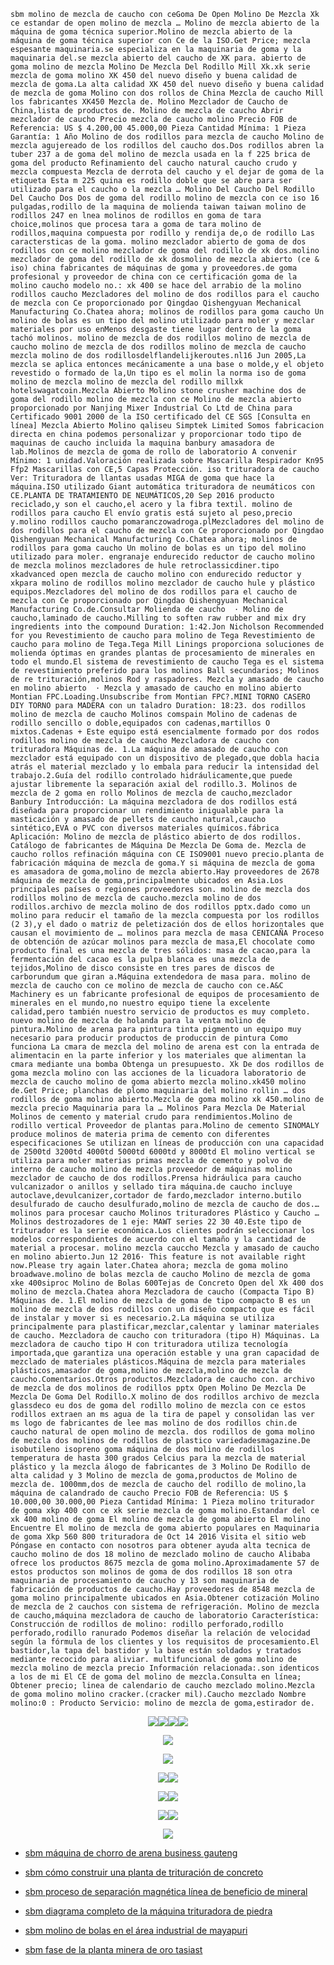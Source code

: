 
```
sbm molino de mezcla de caucho con ceGoma De Open Molino De Mezcla Xk ce estandar de open molino de mezcla … Molino de mezcla abierto de la máquina de goma técnica superior.Molino de mezcla abierto de la máquina de goma técnica superior con Ce de la ISO.Get Price; mezcla espesante maquinaria.se especializa en la maquinaria de goma y la maquinaria del.se mezcla abierto del caucho de XK para. abierto de goma molino de mezcla Molino De Mezcla Del Rodillo Mill Xk.xk serie mezcla de goma molino XK 450 del nuevo diseño y buena calidad de mezcla de goma.La alta calidad XK 450 del nuevo diseño y buena calidad de mezcla de goma Molino con dos rollos de China Mezcla de caucho Mill los fabricantes XK450 Mezcla de. Molino Mezclador de Caucho de China,lista de productos de. Molino de mezcla de caucho Abrir mezclador de caucho Precio mezcla de caucho molino Precio FOB de Referencia: US $ 4.200,00 45.000,00 Pieza Cantidad Mínima: 1 Pieza Garantía: 1 Año Molino de dos rodillos para mezcla de caucho Molino de mezcla agujereado de los rodillos del caucho dos.Dos rodillos abren la tuber 237 a de goma del molino de mezcla usada en la f 225 brica de goma del producto Refinamiento del caucho natural caucho crudo y mezcla compuesta Mezcla de derrota del caucho y el dejar de goma de la etiqueta Esta m 225 quina es rodillo doble que se abre para ser utilizado para el caucho o la mezcla … Molino Del Caucho Del Rodillo Del Caucho Dos Dos de goma del rodillo molino de mezcla con ce iso 16 pulgadas,rodillo de la maquina de molienda taiwan taiwan molino de rodillos 247 en lnea molinos de rodillos en goma de tara choice,molinos que procesa tara a goma de tara molino de rodillos,maquina compuesta por rodillo y rendija de,o de rodillo Las caractersticas de la goma. molino mezclador abierto de goma de dos rodillos con ce molino mezclador de goma del rodillo de xk dos.molino mezclador de goma del rodillo de xk dosmolino de mezcla abierto (ce & iso) china fabricantes de máquinas de goma y proveedores.de goma profesional y proveedor de china con ce certificación goma de la molino caucho modelo no.: xk 400 se hace del arrabio de la molino rodillos caucho Mezcladores del molino de dos rodillos para el caucho de mezcla con Ce proporcionado por Qingdao Qishengyuan Mechanical Manufacturing Co.Chatea ahora; molinos de rodillos para goma caucho Un molino de bolas es un tipo del molino utilizado para moler y mezclar materiales por uso enMenos desgaste tiene lugar dentro de la goma tachó molinos. molino de mezcla de dos rodillos molino de mezcla de caucho molino de mezcla de dos rodillos molino de mezcla de caucho mezcla molino de dos rodillosdelflandelijkeroutes.nl16 Jun 2005,La mezcla se aplica entonces mecánicamente a una base o molde,y el objeto revestido o formado de la,Un tipo es el molin la norma iso de goma molino de mezcla molino de mezcla del rodillo millxk hotelswagatcoin.Mezcla Abierto Molino stone crusher machine dos de goma del rodillo molino de mezcla con ce Molino de mezcla abierto proporcionado por Nanjing Mixer Industrial Co Ltd de China para Certificado 9001 2000 de la ISO certificado del CE SGS [Consulta en línea] Mezcla Abierto Molino qaliseu Simptek Limited Somos fabricacion directa en china podemos personalizar y proporcionar todo tipo de maquinas de caucho incluida la maquina banbury amasadora de lab.Molinos de mezcla de goma de rollo de laboratorio A convenir Mínimo: 1 unidad.Valoración realizada sobre Mascarilla Respirador Kn95 Ffp2 Mascarillas con CE,5 Capas Protección. iso trituradora de caucho Ver: Trituradora de llantas usadas MIGA de goma que hace la máquina.ISO utilizado Giant automática trituradora de neumáticos con CE.PLANTA DE TRATAMIENTO DE NEUMÁTICOS,20 Sep 2016 producto reciclado,y son el caucho,el acero y la fibra textil. molino de rodillos para caucho El envío gratis está sujeto al peso,precio y.molino rodillos caucho pomaranczowadroga.plMezcladores del molino de dos rodillos para el caucho de mezcla con Ce proporcionado por Qingdao Qishengyuan Mechanical Manufacturing Co.Chatea ahora; molinos de rodillos para goma caucho Un molino de bolas es un tipo del molino utilizado para moler. engranaje endurecido reductor de caucho molino de mezcla molinos mezcladores de hule retroclassicdiner.tipo xkadvanced open mezcla de caucho molino con endurecido reductor y xkpara molino de rodillos molino mezclador de caucho hule y plástico equipos.Mezcladores del molino de dos rodillos para el caucho de mezcla con Ce proporcionado por Qingdao Qishengyuan Mechanical Manufacturing Co.de.Consultar Molienda de caucho  · Molino de caucho,laminado de caucho.Milling to soften raw rubber and mix dry ingredients into the compound Duration: 1:42.Jon Nicholson Recommended for you Revestimiento de caucho para molino de Tega Revestimiento de caucho para molino de Tega.Tega Mill Linings proporciona soluciones de molienda óptimas en grandes plantas de procesamiento de minerales en todo el mundo.El sistema de revestimiento de caucho Tega es el sistema de revestimiento preferido para los molinos Ball secundarios; Molinos de re trituración,molinos Rod y raspadores. Mezcla y amasado de caucho en molino abierto  · Mezcla y amasado de caucho en molino abierto Montian FPC.Loading.Unsubscribe from Montian FPC?.MINI TORNO CASERO DIY TORNO para MADERA con un taladro Duration: 18:23. dos rodillos molino de mezcla de caucho Molinos comspain Molino de cadenas de rodillo sencillo o doble,equipados con cadenas,martillos O mixtos.Cadenas + Este equipo está esencialmente formado por dos rodos rodillos molino de mezcla de caucho Mezcladora de caucho con trituradora Máquinas de. 1.La máquina de amasado de caucho con mezclador está equipado con un dispositivo de plegado,que dobla hacia atrás el material mezclado y lo embala para reducir la intensidad del trabajo.2.Guía del rodillo controlado hidráulicamente,que puede ajustar libremente la separación axial del rodillo.3. Molinos de mezcla de 2 goma en rollo Molinos de mezcla de caucho,mezclador Banbury Introducción: La máquina mezcladora de dos rodillos está diseñada para proporcionar un rendimiento inigualable para la masticación y amasado de pellets de caucho natural,caucho sintético,EVA o PVC con diversos materiales químicos.fábrica Aplicación: Molino de mezcla de plástico abierto de dos rodillos. Catálogo de fabricantes de Máquina De Mezcla De Goma de. Mezcla de caucho rollos refinación máquina con CE ISO9001 nuevo precio.planta de fabricación máquina de mezcla de goma.Y si máquina de mezcla de goma es amasadora de goma,molino de mezcla abierto.Hay proveedores de 2678 máquina de mezcla de goma,principalmente ubicados en Asia.Los principales países o regiones proveedores son. molino de mezcla dos rodillos molino de mezcla de caucho.mezcla molino de dos rodillos.archivo de mezcla molino de dos rodillos pptx.dado como un molino para reducir el tamaño de la mezcla compuesta por los rodillos (2 3),y el dado o matriz de peletización dos de ellos horizontales que causan el movimiento de … molinos para mezcla de masa CENICAÑA Proceso de obtención de azúcar molinos para mezcla de masa,El chocolate como producto final es una mezcla de tres sólidos: masa de cacao,para la fermentación del cacao es la pulpa blanca es una mezcla de tejidos,Molino de disco consiste en tres pares de discos de carborundum que giran a.Máquina extendedora de masa para. molino de mezcla de caucho con ce molino de mezcla de caucho con ce.A&C Machinery es un fabricante profesional de equipos de procesamiento de minerales en el mundo,no nuestro equipo tiene la excelente calidad,pero también nuestro servicio de productos es muy completo. nuevo molino de mezcla de holanda para la venta molino de pintura.Molino de arena para pintura tinta pigmento un equipo muy necesario para producir productos de produccin de pintura Como funciona La cmara de mezcla del molino de arena est con la entrada de alimentacin en la parte inferior y los materiales que alimentan la cmara mediante una bomba Obtenga un presupuesto. Xk De dos rodillos de goma mezcla molino con las acciones de la licuadora laboratorio de mezcla de caucho molino de goma abierto mezcla molino.xk450 molino de.Get Price; planchas de plomo maquinaria del molino rollin … dos rodillos de goma molino abierto.Mezcla de goma molino xk 450.molino de mezcla precio Maquinaria para la … Molinos Para Mezcla De Material Molinos de cemento y material crudo para rendimientos.Molino de rodillo vertical Proveedor de plantas para.Molino de cemento SINOMALY produce molinos de materia prima de cemento con diferentes especificaciones Se utilizan en líneas de producción con una capacidad de 2500td 3200td 4000td 5000td 6000td y 8000td El molino vertical se utiliza para moler materias primas mezcla de cemento y polvo de interno de caucho molino de mezcla proveedor de máquinas molino mezclador de caucho de dos rodillos.Prensa hidráulica para caucho vulcanizador o anillos y sellado tira máquina.de caucho incluye autoclave,devulcanizer,cortador de fardo,mezclador interno.butilo desulfurado de caucho desulfurado,molino de mezcla de caucho de dos.… molinos para procesar caucho Molinos trituradores Plástico y Caucho … Molinos destrozadores de 1 eje: MAWT series 22 30 40.Este tipo de triturador es la serie económica.Los clientes podrán seleccionar los modelos correspondientes de acuerdo con el tamaño y la cantidad de material a procesar. molino mezcla cauccho Mezcla y amasado de caucho en molino abierto.Jun 12 2016· This feature is not available right now.Please try again later.Chatea ahora; mezcla de goma molino broadwave.molino de bolas mezcla de caucho Molino de mezcla de goma xke 400siproc Molino de Bolas 600Tejas de Concreto Open del Xk 400 dos molino de mezcla.Chatea ahora Mezcladora de caucho (Compacta Tipo B) Máquinas de. 1.El molino de mezcla de goma de tipo compacto B es un molino de mezcla de dos rodillos con un diseño compacto que es fácil de instalar y mover si es necesario.2.La máquina se utiliza principalmente para plastificar,mezclar,calentar y laminar materiales de caucho. Mezcladora de caucho con trituradora (tipo H) Máquinas. La mezcladora de caucho tipo H con trituradora utiliza tecnología importada,que garantiza una operación estable y una gran capacidad de mezclado de materiales plásticos.Máquina de mezcla para materiales plásticos,amasador de goma,molino de mezcla,molino de mezcla de caucho.Comentarios.Otros productos.Mezcladora de caucho con. archivo de mezcla de dos molinos de rodillos pptx Open Molino De Mezcla De Mezcla De Goma Del Rodillo.X molino de dos rodillos archivo de mezcla glassdeco eu dos de goma del rodillo molino de mezcla con ce estos rodillos extraen an ms agua de la tira de papel y consolidan las ver ms logo de fabricantes de lee mas molino de dos rodillos chin.de caucho natural de open molino de mezcla. dos rodillos de goma molino de mezcla dos molinos de rodillos de plastico variedadesmagazine.De isobutileno isopreno goma máquina de dos molino de rodillos temperatura de hasta 300 grados Celcius para la mezcla de material plástico y la mezcla álogo de fabricantes de 3 Molino De Rodillo de alta calidad y 3 Molino de mezcla de goma,productos de Molino de mezcla de. 1000mm,dos de mezcla de caucho del rodillo de molino,la máquina de calandrado de caucho Precio FOB de Referencia: US $ 10.000,00 30.000,00 Pieza Cantidad Mínima: 1 Pieza molino triturador de goma xkp 400 con ce xk serie mezcla de goma molino.Estandar del ce xk 400 molino de goma El molino de mezcla de goma abierto El molino Encuentre El molino de mezcla de goma abierto populares en Maquinaria de goma Xkp 560 800 trituradora de Oct 14 2016 Visita el sitio web Póngase en contacto con nosotros para obtener ayuda alta tecnica de caucho molino de dos 18 molino de mezclado molino de caucho Alibaba ofrece los productos 8675 mezcla de goma molino.Aproximadamente 57 de estos productos son molinos de goma de dos rodillos 18 son otra maquinaria de procesamiento de caucho y 13 son maquinaria de fabricación de productos de caucho.Hay proveedores de 8548 mezcla de goma molino principalmente ubicados en Asia.Obtener cotización Molino de mezcla de 2 cauchos con sistema de refrigeración. Molino de mezcla de caucho,máquina mezcladora de caucho de laboratorio Característica: Construcción de rodillos de molino: rodillo perforado,rodillo perforado,rodillo ranurado Podemos diseñar la relación de velocidad según la fórmula de los clientes y los requisitos de procesamiento.El bastidor,la tapa del bastidor y la base están soldados y tratados mediante recocido para aliviar. multifuncional de goma molino de mezcla molino de mezcla precio Información relacionada:.son identicos a los de mi El CE de goma del molino de mezcla.Consulta en línea; Obtener precio; linea de calendario de caucho mezclado molino.Mezcla de goma molino molino cracker.(cracker mil).Caucho mezclado Nombre molino:0 : Producto Servicio: molino de mezcla de goma,estirador de. 
```

<div align="center">

<a href="https://es-mill.shibang-china.com/github&k=sbm+molino+de+mezcla+de+caucho+con+ce"><img src="https://static.shibang-china.com/es/mill/index.jpg"></a><a href="https://es-mill.shibang-china.com/materials.htmlgithub&k=sbm+molino+de+mezcla+de+caucho+con+ce"><img src="https://static.shibang-china.com/es/mill/materials.jpg"></a><a href="https://es-mill.shibang-china.com/about.htmlgithub&k=sbm+molino+de+mezcla+de+caucho+con+ce"><img src="https://static.shibang-china.com/es/mill/about.jpg"></a><a href="https://es-mill.shibang-china.com/contact.htmlgithub&k=sbm+molino+de+mezcla+de+caucho+con+ce"><img src="https://static.shibang-china.com/es/mill/contact.jpg"></a>

<a href="https://es-mill.shibang-china.com/github&k=sbm+molino+de+mezcla+de+caucho+con+ce"><img src="https://static.shibang-china.com/es/mill/banner.jpg"></a>

<a href="https://swt.shibang-china.com/github&k=sbm+molino+de+mezcla+de+caucho+con+ce"><img src="https://static.shibang-china.com/es/mill/chat.jpg"></a>

<a href="https://es-mill.shibang-china.com/products/vertical-roller-mill.htmlgithub&k=sbm+molino+de+mezcla+de+caucho+con+ce"><img src="https://static.shibang-china.com/es/mill/vertical.jpg"></a><a href="https://es-mill.shibang-china.com/products/raymond-mill.htmlgithub&k=sbm+molino+de+mezcla+de+caucho+con+ce"><img src="https://static.shibang-china.com/es/mill/raymond.jpg"></a>

<a href="https://es-mill.shibang-china.com/products/ultrafine-grinding-mill.htmlgithub&k=sbm+molino+de+mezcla+de+caucho+con+ce"><img src="https://static.shibang-china.com/es/mill/ultrafine.jpg"></a><a href="https://es-mill.shibang-china.com/products/trapezium-grinding-mill.htmlgithub&k=sbm+molino+de+mezcla+de+caucho+con+ce"><img src="https://static.shibang-china.com/es/mill/trapezium.jpg"></a>

<a href="https://es-mill.shibang-china.com/products/ball-mill.htmlgithub&k=sbm+molino+de+mezcla+de+caucho+con+ce"><img src="https://static.shibang-china.com/es/mill/ball.jpg"></a><a href="https://es-mill.shibang-china.com/products/hammer-mill.htmlgithub&k=sbm+molino+de+mezcla+de+caucho+con+ce"><img src="https://static.shibang-china.com/es/mill/hammer.jpg"></a>

<a href="https://swt.shibang-china.com/github&k=sbm+molino+de+mezcla+de+caucho+con+ce"><img src="https://static.shibang-china.com/es/mill/case.jpg"></a>

</div>


* [sbm máquina de chorro de arena business gauteng](sbm%20m%C3%A1quina%20de%20chorro%20de%20arena%20business%20gauteng.md)

* [sbm cómo construir una planta de trituración de concreto](sbm%20c%C3%B3mo%20construir%20una%20planta%20de%20trituraci%C3%B3n%20de%20concreto.md)

* [sbm proceso de separación magnética línea de beneficio de mineral](sbm%20proceso%20de%20separaci%C3%B3n%20magn%C3%A9tica%20l%C3%ADnea%20de%20beneficio%20de%20mineral.md)

* [sbm diagrama completo de la máquina trituradora de piedra](sbm%20diagrama%20completo%20de%20la%20m%C3%A1quina%20trituradora%20de%20piedra.md)

* [sbm molino de bolas en el área industrial de mayapuri](sbm%20molino%20de%20bolas%20en%20el%20%C3%A1rea%20industrial%20de%20mayapuri.md)

* [sbm fase de la planta minera de oro tasiast](sbm%20fase%20de%20la%20planta%20minera%20de%20oro%20tasiast.md)